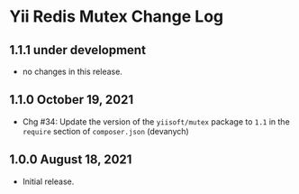 # Yii Redis Mutex Change Log


## 1.1.1 under development

- no changes in this release.

## 1.1.0 October 19, 2021

- Chg #34: Update the version of the `yiisoft/mutex` package to `1.1` in the `require` section of `composer.json` (devanych)

## 1.0.0 August 18, 2021

- Initial release.
